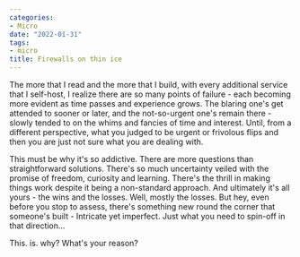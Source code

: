 ```yaml
---
categories:
- Micro
date: "2022-01-31"
tags:
- micro
title: Firewalls on thin ice
---
```


The more that I read and the more that I build, with every additional service that I self-host, I realize there are so many points of failure - each becoming more evident as time passes and experience grows. The blaring one's get attended to sooner or later, and the not-so-urgent one's remain there - slowly tended to on the whims and fancies of time and interest. Until, from a different perspective, what you judged to be urgent or frivolous flips and then you are just not sure what you are dealing with.

This must be why it's so addictive. There are more questions than straightforward solutions. There's so much uncertainty veiled with the promise of freedom, curiosity and learning. There's the thrill in making things work despite it being a non-standard approach. And ultimately it's all yours - the wins and the losses. Well, mostly the losses. But hey, even before you stop to assess, there's something new round the corner that someone's built - Intricate yet imperfect. Just what you need to spin-off in that direction…

This. is. why? What's your reason?
